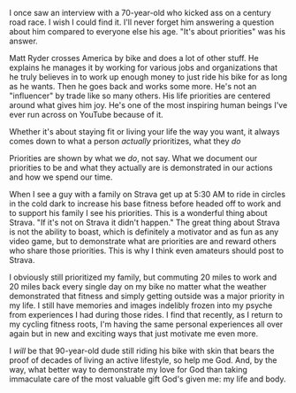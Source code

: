 I once saw an interview with a 70-year-old who kicked ass on a century road race. I wish I could find it. I'll never forget him answering a question about him compared to everyone else his age. "It's about priorities" was his answer. 

Matt Ryder crosses America by bike and does a lot of other stuff. He explains he manages it by working for various jobs and organizations that he truly believes in to work up enough money to just ride his bike for as long as he wants. Then he goes back and works some more. He's not an "influencer" by trade like so many others. His life priorities are centered around what gives him joy. He's one of the most inspiring human beings I've ever run across on YouTube because of it.

Whether it's about staying fit or living your life the way you want, it always comes down to what a person _actually_ prioritizes, what they _do_

Priorities are shown by what we *do*, not say. What we document our priorities to be and what they actually are is demonstrated in our actions and how we spend our time. 

When I see a guy with a family on Strava get up at 5:30 AM to ride in circles in the cold dark to increase his base fitness before headed off to work and to support his family I see his priorities. This is a wonderful thing about Strava. "If it's not on Strava it didn't happen." The great thing about Strava is not the ability to boast, which is definitely a motivator and as fun as any video game, but to demonstrate what are priorities are and reward others who share those priorities. This is why I think even amateurs should post to Strava.

I obviously still prioritized my family, but commuting 20 miles to work and 20 miles back every single day on my bike no matter what the weather demonstrated that fitness and simply getting outside was a major priority in my life. I still have memories and images indelibly frozen into my psyche from experiences I had during those rides. I find that recently, as I return to my cycling fitness roots, I'm having the same personal experiences all over again but in new and exciting ways that just motivate me even more.

I _will_ be that 90-year-old dude still riding his bike with skin that bears the proof of decades of living an active lifestyle, so help me God. And, by the way, what better way to demonstrate my love for God than taking immaculate care of the most valuable gift God's given me: my life and body.